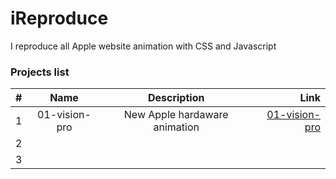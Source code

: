 # iReproduce
I reproduce all Apple website animation with CSS and Javascript

### Projects list

| # |      Name      |               Description                  |         Link          |           
| :-| :------------: | :----------------------------------------: |----------------------:|
| 1 |  01-vision-pro | New Apple hardaware animation              | [01-vision-pro](https://github.com/ihuyghens/iReproduce/tree/main/vision-pro)|
| 2 |                |                                            |             |
| 3 |                |                                            |             |
